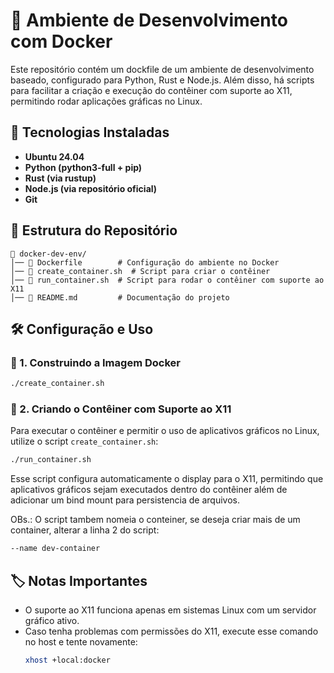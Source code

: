 # 🚀 Ambiente de Desenvolvimento com Docker

Este repositório contém um dockfile de um ambiente de desenvolvimento baseado, configurado para Python, Rust e Node.js. Além disso, há scripts para facilitar a criação e execução do contêiner com suporte ao X11, permitindo rodar aplicações gráficas no Linux.

## 📌 Tecnologias Instaladas

- **Ubuntu 24.04**
- **Python (python3-full + pip)**
- **Rust (via rustup)**
- **Node.js (via repositório oficial)**
- **Git**

## 📂 Estrutura do Repositório

```
📁 docker-dev-env/
│── 📄 Dockerfile        # Configuração do ambiente no Docker
│── 📄 create_container.sh  # Script para criar o contêiner
│── 📄 run_container.sh  # Script para rodar o contêiner com suporte ao X11
│── 📄 README.md         # Documentação do projeto
```

## 🛠️ Configuração e Uso

### 🔹 1. Construindo a Imagem Docker

```bash
./create_container.sh
```

### 🔹 2. Criando o Contêiner com Suporte ao X11

Para executar o contêiner e permitir o uso de aplicativos gráficos no Linux, utilize o script `create_container.sh`:

```bash
./run_container.sh
```

Esse script configura automaticamente o display para o X11, permitindo que aplicativos gráficos sejam executados dentro do contêiner além de adicionar um bind mount para persistencia de arquivos.

OBs.: O script tambem nomeia o conteiner, se deseja criar mais de um container, alterar a linha 2 do script:
```bash
--name dev-container 
```

## 🏷️ Notas Importantes

- O suporte ao X11 funciona apenas em sistemas Linux com um servidor gráfico ativo.
- Caso tenha problemas com permissões do X11, execute esse comando no host e tente novamente:
  ```bash
  xhost +local:docker
  ```